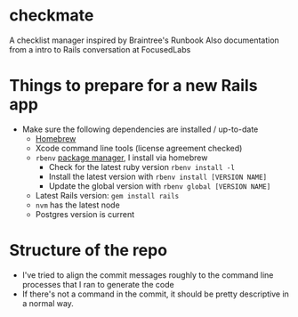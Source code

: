 # checkmate
A checklist manager inspired by Braintree's Runbook
Also documentation from a intro to Rails conversation at FocusedLabs

# Things to prepare for a new Rails app
- Make sure the following dependencies are installed / up-to-date
  - [Homebrew](https://brew.sh)
  - Xcode command line tools (license agreement checked)
  - `rbenv` [package manager](https://github.com/rbenv/rbenv), I install via homebrew
    - Check for the latest ruby version `rbenv install -l`
    - Install the latest version with `rbenv install [VERSION NAME]`
    - Update the global version with `rbenv global [VERSION NAME]`
  - Latest Rails version: `gem install rails` 
  - `nvm` has the latest node
  - Postgres version is current
  
# Structure of the repo
- I've tried to align the commit messages roughly to the command line processes that I ran to generate the code
- If there's not a command in the commit, it should be pretty descriptive in a normal way. 
